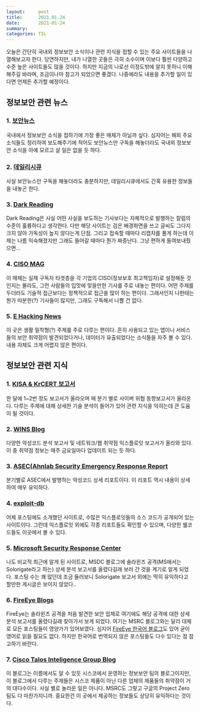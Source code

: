 ```yaml
---
layout:     post
title:      2021.01.24
date:       2021-01-24
summary:	
categories: TIL
---
```


오늘은 간단히 국내외 정보보안 소식이나 관련 지식을 접할 수 있는 주요 사이트들을 나열해보고자 한다.
당연하지만, 내가 나열한 곳들은 극히 소수이며 이보다 훨씬 다양하고 수준 높은 사이트들도 많을 것이다.
하지만 지금의 나로선 이정도밖에 알지 못하니 이해해주길 바라며, 조금이나마 참고가 되었으면 좋겠다.
나중에라도 내용을 추가할 일이 있다면 언제든 추가할 예정이다. 

## 정보보안 관련 뉴스

### 1. [보안뉴스](https://www.boannews.com)

국내에서 정보보안 소식을 접하기에 가장 좋은 매체가 아닐까 싶다. 심지어는 해외 주요 소식들도 정리하여 보도해주기에 적어도 보안뉴스만 구독을 해놓더라도 국내외 정보보안 소식을 아예 모르고 살 일은 없을 듯 하다.

### 2. [데일리시큐](https://www.dailysecu.com)

사실 보안뉴스만 구독을 해놓더라도 충분하지만, 데일리시큐에서도 간혹 유용한 정보들을 내놓곤 한다.

### 3. [Dark Reading](https://www.darkreading.com)

Dark Reading은 사실 어떤 사실을 보도하는 기사보다는 자체적으로 발행하는 칼럼의 수준이 훌륭하다고 생각한다. 다만 해당 사이트는 검은 배경화면을 쓰고 글씨도 그다지 크지 않아 가독성이 높지 않다는게 단점. 그리고 접속할 때마다 리캡챠를 풀게 하는데 이제는 나름 익숙해졌지만 그래도 들어갈 때마다 뭔가 짜증난다. 그냥 편하게 들여보내줬으면...

### 4. [CISO MAG](https://cisomag.eccouncil.org)

이 매체는 실제 구독자 타겟층을 각 기업의 CISO(정보보호 최고책임자)로 설정해둔 것인지는 몰라도, 그런 사람들의 입맛에 맞을만한 기사를 주로 내놓는 편이다. 어떤 주제를 두더라도 기술적 접근보다는 정책적으로 접근을 많이 하는 편이다. 그래서인지 나한테는 뭔가 따분한(?) 기사들이 많지만, 그래도 구독해서 나쁠 건 없다.

### 5. [E Hacking News](https://www.ehackingnews.com)

이 곳은 생활 밀착형(?) 주제를 주로 다루는 편이다. 흔히 사용되고 있는 앱이나 서비스들의 보안 취약점이 발견되었다거나, 데이터가 유출되었다는 소식들을 자주 볼 수 있다. 내용 자체도 크게 어렵지 않은 편이다.

## 정보보안 관련 지식

### 1. [KISA & KrCERT 보고서](https://www.krcert.or.kr/data/reportList.do)

한 달에 1~2번 정도 보고서가 올라오며 매 분기 별로 사이버 위협 동향보고서가 올라온다. 다루는 주제에 대해 상세한 기술 분석이 들어가 있어 관련 지식을 익히는데 큰 도움이 될 것이다.

### 2. [WINS Blog](http://wins21.co.kr/blog)

다양한 악성코드 분석 보고서 및 네트워크/웹 취약점 익스플로잇 보고서가 올라와 있다. 이 중 취약점 정보는 매주 금요일마다 업데이트 되는 듯 하다.

### 3. [ASEC(Ahnlab Security Emergency Response Report](https://www.ahnlab.com/kr/site/securityinfo/asec/asecReportView.do)

분기별로 ASEC에서 발행하는 악성코드 상세 리포트이다. 이 리포트 역시 내용이 상세하여 매우 유익하다.

### 4. [exploit-db](https://www.exploit-db.com)

어제 포스팅에도 소개했던 사이트로, 수많은 익스플로잇들의 소스 코드가 공개되어 있는 사이트이다. 그런데 익스플로잇 외에도 각종 리포트들도 확인할 수 있으며, 다양한 쉘코드들도 이곳에서 볼 수 있다.

### 5. [Microsoft Security Response Center](https://msrc-blog.microsoft.com)

나도 비교적 최근에 알게 된 사이트로, MSDC 블로그에 솔라윈즈 공격(MS에서는 Solorigate라고 하는) 상세 분석 보고서를 올렸다길래 보러 간 것을 계기로 알게 되었다. 포스팅 수는 꽤 많던데 조금 둘러보니 Solorigate 보고서 외에는 딱히 유익하다고 할만한 게시글은 보이지 않았다..

### 6. [FireEye Blogs](https://www.fireeye.kr/blog/kr-threat-research.html)

FireEye는 솔라윈즈 공격을 처음 발견한 보안 업체로 여기에도 해당 공격에 대한 상세 분석 보고서를 올렸다길래 찾아가서 보게 되었다. 여기는 MSRC 블로그와는 달리 대체로 모든 포스팅들이 영양가가 있어보였다. 심지어 [FireEye 한국어 블로그](https://www.fireeye.kr/blog.html)도 있어 굳이 영어로 읽을 필요도 없다. 하지만 한국어로 번역되지 않은 포스팅들도 다수 있다는 점 참고하기 바란다.

### 7. [Cisco Talos Inteligence Group Blog](https://blog.talosintelligence.com/)

이 블로그는 이름에서도 알 수 있듯 시스코에서 운영하는 정보보안 팀의 블로그이지만, 이 블로그에서 다루는 주제들은 시스코 제품이 아닌 다른 업체의 제품들의 취약점이 거의 대다수이다. 사실 별로 놀라운 일은 아니다. MSRC도 그렇고 구글의 Project Zero 팀도 다 마찬가지니까. 중요한건 이 곳에서 제공하는 정보들도 상당히 유익하다는 것이다.